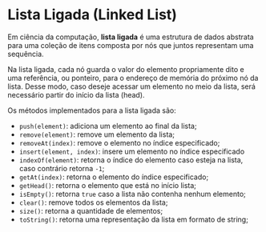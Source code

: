 # Lista Ligada (Linked List)

Em ciência da computação, **lista ligada** é uma estrutura de dados abstrata para uma coleção de itens composta por nós que juntos representam uma sequência.

Na lista ligada, cada nó guarda o valor do elemento propriamente dito e uma referência, ou ponteiro, para o endereço de memória do próximo nó da lista. Desse modo, caso deseje acessar um elemento no meio da lista, será necessário partir do início da lista (head).

Os métodos implementados para a lista ligada são:

- `push(element)`: adiciona um elemento ao final da lista;
- `remove(element)`: remove um elemento da lista;
- `removeAt(index)`: remove o elemento no índice especificado;
- `insert(element, index)`: insere um elemento no índice especificado
- `indexOf(element)`: retorna o índice do elemento caso esteja na lista, caso contrário retorna `-1`;
- `getAt(index)`: retorna o elemento do índice especificado;
- `getHead()`: retorna o elemento que está no início lista;
- `isEmpty()`: retorna `true` caso a lista não contenha nenhum elemento;
- `clear()`: remove todos os elementos da lista;
- `size()`: retorna a quantidade de elementos;
- `toString()`: retorna uma representação da lista em formato de string;
